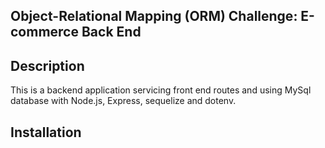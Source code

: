 ## Object-Relational Mapping (ORM) Challenge: E-commerce Back End

## Description
This is a backend application servicing front end routes and using MySql database with Node.js, Express, sequelize and dotenv.

## Installation
